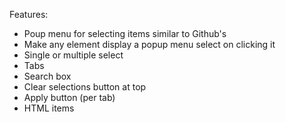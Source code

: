 Features:

- Poup menu for selecting items similar to Github's
- Make any element display a popup menu select on clicking it
- Single or multiple select
- Tabs
- Search box
- Clear selections button at top
- Apply button (per tab)
- HTML items